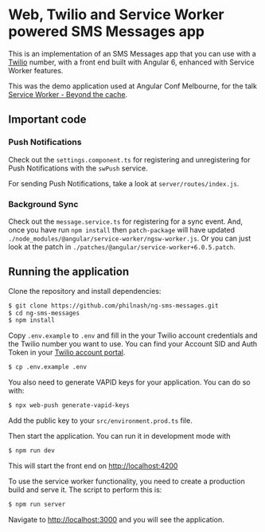 # Web, Twilio and Service Worker powered SMS Messages app

This is an implementation of an SMS Messages app that you can use with a [Twilio](https://twilio.com) number, with a front end built with Angular 6, enhanced with Service Worker features.

This was the demo application used at Angular Conf Melbourne, for the talk [Service Worker - Beyond the cache](https://speakerdeck.com/philnash/service-workers-beyond-the-cache-angular-conf-australia).

## Important code

### Push Notifications

Check out the `settings.component.ts` for registering and unregistering for Push Notifications with the `swPush` service.

For sending Push Notifications, take a look at `server/routes/index.js`.

### Background Sync

Check out the `message.service.ts` for registering for a sync event. And, once you have run `npm install` then `patch-package` will have updated `./node_modules/@angular/service-worker/ngsw-worker.js`. Or you can just look at the patch in `./patches/@angular/service-worker+6.0.5.patch`.

## Running the application

Clone the repository and install dependencies:

```bash
$ git clone https://github.com/philnash/ng-sms-messages.git
$ cd ng-sms-messages
$ npm install
```

Copy `.env.example` to `.env` and fill in the your Twilio account credentials and the Twilio number you want to use. You can find your Account SID and Auth Token in your [Twilio account portal](https://www.twilio.com/user/account).

```bash
$ cp .env.example .env
```

You also need to generate VAPID keys for your application. You can do so with:

```bash
$ npx web-push generate-vapid-keys
```

Add the public key to your `src/environment.prod.ts` file.

Then start the application. You can run it in development mode with

```bash
$ npm run dev
```

This will start the front end on [http://localhost:4200](http://localhost:4200)

To use the service worker functionality, you need to create a production build and serve it. The script to perform this is:

```bash
$ npm run server
```

Navigate to [http://localhost:3000](http://localhost:3000) and you will see the application.

